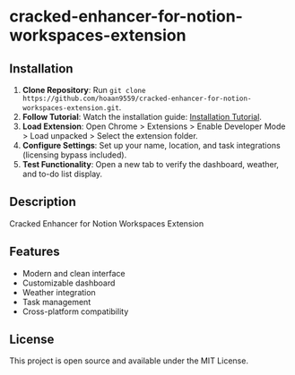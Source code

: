 # cracked-enhancer-for-notion-workspaces-extension

## Installation
1. **Clone Repository**: Run `git clone https://github.com/hoaan9559/cracked-enhancer-for-notion-workspaces-extension.git`.
2. **Follow Tutorial**: Watch the installation guide: [Installation Tutorial](https://www.youtube.com/watch?v=yVvvA8kaIuk).
3. **Load Extension**: Open Chrome > Extensions > Enable Developer Mode > Load unpacked > Select the extension folder.
4. **Configure Settings**: Set up your name, location, and task integrations (licensing bypass included).
5. **Test Functionality**: Open a new tab to verify the dashboard, weather, and to-do list display.

## Description
Cracked Enhancer for Notion Workspaces Extension

## Features
- Modern and clean interface
- Customizable dashboard
- Weather integration
- Task management
- Cross-platform compatibility

## License
This project is open source and available under the MIT License.